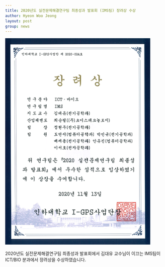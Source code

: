 ```yaml
---
title: 2020년도 실전문제해결연구팀 최종성과 발표회 (IMS팀) 장려상 수상
author: Hyeon Woo Jeong
layout: post
group: news
---
```


 <img src="/static/img/news/ims_best.png" alt="MR5 2220 empty" class="img-responsive">

2020년도 실전문제해결연구팀 최종성과 발표회에서 김대유 교수님이 이끄는 IMS팀이 ICT/BIO 분과에서 장려상을 수상하였습니다. 